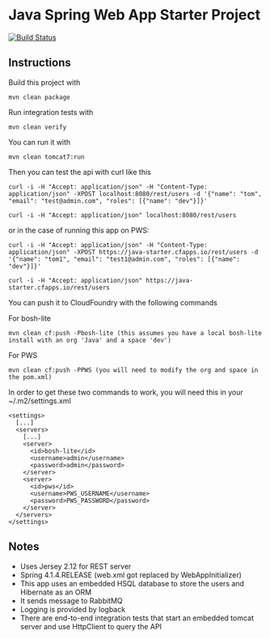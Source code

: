 Java Spring Web App Starter Project
=============================

[![Build Status](https://travis-ci.org/jtuchscherer/cf-jersey-spring.svg?branch=master)](https://travis-ci.org/jtuchscherer/cf-jersey-spring)


Instructions
------------

Build this project with

    mvn clean package

Run integration tests with

    mvn clean verify

You can run it with

    mvn clean tomcat7:run

Then you can test the api with curl like this

    curl -i -H "Accept: application/json" -H "Content-Type: application/json" -XPOST localhost:8080/rest/users -d '{"name": "tom", "email": "test@admin.com", "roles": [{"name": "dev"}]}'

    curl -i -H "Accept: application/json" localhost:8080/rest/users

or in the case of running this app on PWS:

    curl -i -H "Accept: application/json" -H "Content-Type: application/json" -XPOST https://java-starter.cfapps.io/rest/users -d '{"name": "tom1", "email": "test1@admin.com", "roles": [{"name": "dev"}]}'

    curl -i -H "Accept: application/json" https://java-starter.cfapps.io/rest/users
    
You can push it to CloudFoundry with the following commands

For bosh-lite

    mvn clean cf:push -Pbosh-lite (this assumes you have a local bosh-lite install with an org 'Java' and a space 'dev')

For PWS
    
    mvn clean cf:push -PPWS (you will need to modify the org and space in the pom.xml)
    
In order to get these two commands to work, you will need this in your ~/.m2/settings.xml

````
<settings>
  [...]
  <servers>
    [...]
    <server>
      <id>bosh-lite</id>
      <username>admin</username>
      <password>admin</password>
    </server>
    <server>
      <id>pws</id>
      <username>PWS_USERNAME</username>
      <password>PWS_PASSWORD</password>
    </server>
  </servers>
</settings>
````

Notes
------------

* Uses Jersey 2.12 for REST server
* Spring 4.1.4.RELEASE (web.xml got replaced by WebAppInitializer)
* This app uses an embedded HSQL database to store the users and Hibernate as an ORM
* It sends message to RabbitMQ
* Logging is provided by logback
* There are end-to-end integration tests that start an embedded tomcat server and use HttpClient to query the API
